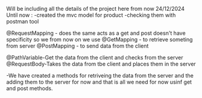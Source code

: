 Will be including all the details of the project here from now 24/12/2024 
Until now :
-created the mvc model for product
-checking them with postman tool 

@RequestMapping - does the same  acts as a get and post doesn't have specificity so we from now on we use 
@GetMapping - to retrieve someting from server 
@PostMapping - to send data from the client 

@PathVariable-Get the data from the client and checks from the server 
@RequestBody-Takes the data from tbe client and places them in the server 

-We have created a methods for retriveing the data from the server and the adding them to the server for now and that is all we need for now usinf get and post methods.